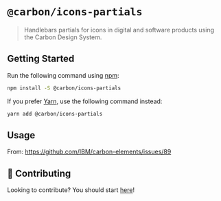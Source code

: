 # `@carbon/icons-partials`

> Handlebars partials for icons in digital and software products using the Carbon
> Design System.

## Getting Started

Run the following command using [npm](https://www.npmjs.com/):

```bash
npm install -S @carbon/icons-partials
```

If you prefer [Yarn](https://yarnpkg.com/en/), use the following command instead:

```bash
yarn add @carbon/icons-partials
```

## Usage

From: https://github.com/IBM/carbon-elements/issues/89

## 🤲 Contributing

Looking to contribute? You should start [here](../../.github/CONTRIBUTING.md)!